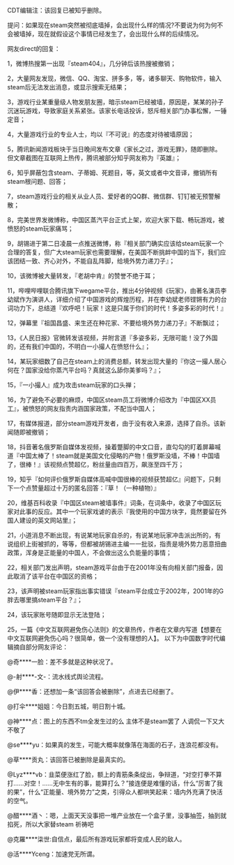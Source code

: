 CDT编辑注：该回复已被知乎删除。

提问：如果现在steam突然被彻底墙掉，会出现什么样的情况?不要说为何为何不会被墙掉，现在就假设这个事情已经发生了，会出现什么样的后续情况。

网友direct的回复：

1，微博热搜第一出现『steam404』，几分钟后该热搜被撤销；

2，大量网友发现，微信、QQ、淘宝、拼多多，等，诸多聊天、购物软件，输入steam后无法发出消息，或显示搜索无结果；

3，游戏行业某重量级人物发朋友圈，暗示steam已经被墙，原因是，某某的孙子沉迷玩游戏，导致家庭关系紧张。该家长电话投诉，怒斥相关部门办事松懈，一锤定音；

4，大量游戏行业的专业人士，均以『不可说』的态度对待被墙原因；

5，腾讯新闻游戏板块于当日晚间发布文章《家长之过，游戏无罪》，随即删除。但文章截图在互联网上热传，腾讯被部分知乎网友称为『英雄』；

6，知乎屏蔽包含steam、子蒂姆、死题目，等，英文或者中文音译，撤销所有steam根问题、回答；

7，steam游戏行业的相关从业人员、爱好者的QQ群、微信群、钉钉被无预警解散；

8，完美世界发微博称，中国区蒸汽平台正式上架，欢迎大家下载、畅玩游戏，被愤怒的steam玩家痛骂；

9，胡锡进于第二日凌晨一点推送微博，称『相关部门确实应该给steam玩家一个合理的答复，但广大steam玩家也需要理解，在美国不断挑衅中国的当下，我们应该团结一致、齐心对外，不能自乱阵脚，给境外势力递刀子』；

10，该微博被大量转发，『老胡中肯』的赞誉不绝于耳；

11，哔哩哔哩联合腾讯旗下wegame平台，推出4分钟视频《玩家》，由著名演员李幼斌作为演讲人，详细介绍了中国游戏的辉煌历程，并在李幼斌老师铿锵有力的台词功力下，总结道『欢呼吧！玩家！这是只属于你们的时代！多姿多彩的时代！』

12，弹幕里『祖国昌盛、来生还在种花家、不要给境外势力递刀子』不断飘过；

13，《人民日报》官微转发该视频，并附言道『多姿多彩，无限可能！没了外国的，还有我们中国的，不明白一小撮人在愤怒什么』；

14，某玩家细数了自己在steam上的消费总额，转发出现大量的『你这一撮人居心何在？国家没给你蒸汽平台吗？真就这么舔你美爹吗？』；

15，『一小撮人』成为攻击steam玩家的口头禅；

16，为了避免不必要的麻烦，中国区steam员工将微博介绍改为『中国区XX员工』，被愤怒的网友指责内涵国家政策，不配当中国人；

17，有媒体报道，部分steam游戏开发者，由于没有收入来源，选择了自杀。该新闻随即被撤销；

18，抖音著名俄罗斯自媒体发视频，操着蹩脚的中文口音，直勾勾的盯着屏幕喊道『中国太棒了！steam就是美国文化侵略的产物！俄罗斯没墙，不棒！中国墙了，很棒！』该视频点赞超亿，粉丝量由四百万，飙涨至四千万；

19，知乎『如何评价俄罗斯自媒体高喊中国很棒的视频获赞超亿』问题下，只剩下一个点赞量超过十万的匿名回答：『草！（一种植物）』

20，维基百科收录『中国区steam被墙事件』词条，在词条中，收录了中国区玩家对此事的反应。其中一个玩家戏谑的表示『我使用的中国方块字，竟然要留在外国人建设的英文网站里』；

21，小道消息不断出现，有说某地玩家自杀的，有说某地玩家冲击派出所的，有说组织上街被抓的，等等，但都被胡锡进主编一一批驳，指责是境外势力恶意扭曲政策，浑身是正能量的中国人，不会做出这么负能量的事情；

22，相关部门发出声明，steam游戏平台由于在2001年没有向相关部门报备，因此取消了该平台在中国区的资格；

23，该声明被steam玩家指出事实错误『steam平台成立于2002年，2001年的G胖去哪里搞steam平台？』；

24，该玩家账号随即显示无法登陆；

25，一篇《中文互联网避免伤心法则》的文章热传，作者在文章内写道【想要在中文互联网避免伤心吗？很简单，做一个没有理想的人】。 以下为中国数字时代编辑摘自部分网友评论：

@奇****一脸：差不多就是这种状况了。

@-射****-文-：流水线式舆论流程。

@伊****香：还想加一条“该回答会被删除”，点进去已经删了。

@打伞****姐姐：今日割五城，明日割十城。

@神****点：图上的东西不tm全发生过的么 主体不是steam罢了 人调侃一下又大不敬了

@se****yu：如果真的发生，可能大概率就像落在海面的石子，连浪花都没有。

@草****贡丸：该回答已被删除是最真实的。

@Lyz****vb：韭菜便涨红了脸，额上的青筋条条绽出，争辩道，“对空打拳不算打……对空！……无中生有的事，能算打么？”接连便是难懂的话，什么“厉害了我的果”，什么“正能量、境外势力”之类，引得众人都哄笑起来：墙内外充满了快活的空气。

@醋****酒丶：嗯，上面天天没事把一堆产业放在一个盒子里，没事抽签，抽到就掐死，所以大家替steam 祈祷吧

@克羅****柒世:自信点，最后所有游戏玩家都将变成人民的敌人。

@活****Yceng：加速党无所谓。 
